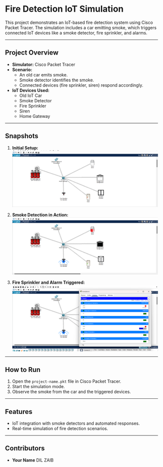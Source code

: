 # Fire Detection IoT Simulation

This project demonstrates an IoT-based fire detection system using Cisco Packet Tracer. The simulation includes a car emitting smoke, which triggers connected IoT devices like a smoke detector, fire sprinkler, and alarms.

---

## **Project Overview**
- **Simulator:** Cisco Packet Tracer
- **Scenario:**
  - An old car emits smoke.
  - Smoke detector identifies the smoke.
  - Connected devices (fire sprinkler, siren) respond accordingly.
- **IoT Devices Used:**
  - Old IoT Car
  - Smoke Detector
  - Fire Sprinkler
  - Siren
  - Home Gateway

---

## **Snapshots**
1. **Initial Setup:**
   ![Snapshot 1](1.png)

2. **Smoke Detection in Action:**
   ![Snapshot 2](2.png)

3. **Fire Sprinkler and Alarm Triggered:**
   ![Snapshot 3](3.png)

---

## **How to Run**
1. Open the `project-name.pkt` file in Cisco Packet Tracer.
2. Start the simulation mode.
3. Observe the smoke from the car and the triggered devices.

---

## **Features**
- IoT integration with smoke detectors and automated responses.
- Real-time simulation of fire detection scenarios.

---

## **Contributors**
- **Your Name**
DIL ZAIB
